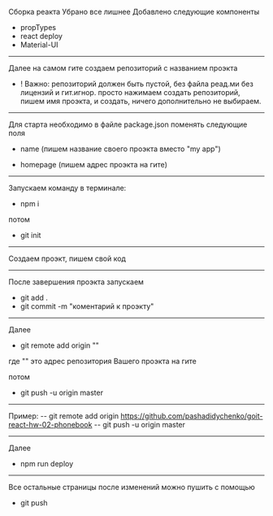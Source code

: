 Сборка реакта
Убрано все лишнее
Добавлено следующие компоненты

- propTypes
- react deploy
- Material-UI

---

Далее на самом гите создаем репозиторий с названием проэкта

- ! Важно: репозиторий должен быть пустой, без файла реад.ми без лицензий и гит.игнор.
  просто нажимаем создать репозиторий, пишем имя проэкта, и создать, ничего дополнительно не выбираем.

---

Для старта необходимо в файле package.json поменять следующие поля

- name (пишем название своего проэкта вместо "my app")

- homepage (пишем адрес проэкта на гите)

---

Запускаем команду в терминале:

- npm i

потом

- git init

---

Создаем проэкт, пишем свой код

---

После завершения проэкта запускаем

- git add .
- git commit -m "коментарий к проэкту"

---

Далее

- git remote add origin "<url>"

где "<url>" это адрес репозитория Вашего проэкта на гите

потом

- git push -u origin master

---

Пример:
-- git remote add origin https://github.com/pashadidychenko/goit-react-hw-02-phonebook
-- git push -u origin master

---

Далее

- npm run deploy

---

Все остальные страницы после изменений можно пушить с помощью

- git push
